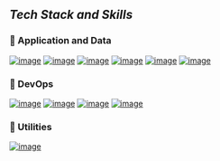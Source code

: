 ## ***Tech Stack and Skills*** 

### 🚀 Application and Data
[![image](https://img.shields.io/badge/JavaScript-323330?style=for-the-badge&logo=javascript&logoColor=F7DF1E)](https://developer.mozilla.org/en-US/docs/Web/JavaScript)
[![image](https://img.shields.io/badge/Node.js-339933?style=for-the-badge&logo=nodedotjs&logoColor=white)](https://nodejs.org/)
[![image](https://img.shields.io/badge/React-20232A?style=for-the-badge&logo=react&logoColor=61DAFB)](https://reactjs.org/)
[![image](https://img.shields.io/badge/HTML5-E34F26?style=for-the-badge&logo=html5&logoColor=white)](https://developer.mozilla.org/en-US/docs/Web/HTML)
[![image](https://img.shields.io/badge/CSS3-1572B6?style=for-the-badge&logo=css3&logoColor=white)](https://developer.mozilla.org/en-US/docs/Web/CSS)
[![image](https://img.shields.io/badge/firebase-ffca28?style=for-the-badge&logo=firebase&logoColor=black)](https://firebase.google.com/)

### 🦿 DevOps
[![image](https://img.shields.io/badge/Git-F05032?style=for-the-badge&logo=git&logoColor=white)](https://git-scm.com/)
[![image](https://img.shields.io/badge/Visual_Studio_Code-0078D4?style=for-the-badge&logo=visual%20studio%20code&logoColor=white)](https://code.visualstudio.com/)
[![image](https://img.shields.io/badge/Mocha-8D6748?style=for-the-badge&logo=Mocha&logoColor=white)](https://mochajs.org/)
[![image](https://img.shields.io/badge/chai-A30701?style=for-the-badge&logo=chai&logoColor=white)](https://www.chaijs.com/)

### 🔧 Utilities
[![image](https://img.shields.io/badge/Postman-FF6C37?style=for-the-badge&logo=Postman&logoColor=white)](https://www.postman.com/)
